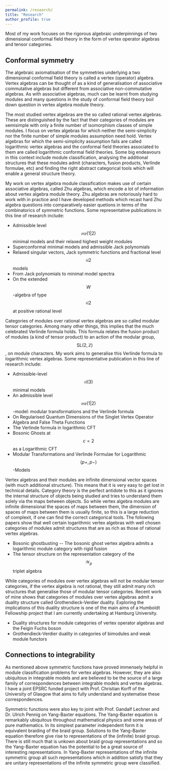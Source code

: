 ```yaml
---
permalink: /research/
title: "Research"
author_profile: true
---
```


Most of my work focuses on the rigorous algebraic underpinnings of two dimensional conformal field theory in the form of vertex operator algebras and tensor categories.

Conformal symmetry
-----------------

The algebraic axiomatisation of the symmetries underlying a two dimensional conformal field theory is called a vertex (operator) algebra. Vertex algebras can be thought of as a kind of generalisation of associative commutative algebras but different from associative non-commutative algebras. As with associative algebras, much can be learnt from studying modules and many questions in the study of conformal field theory boil down question in vertex algebra module theory.

The most studied vertex algebras are the so called rational vertex algebras. These are distinguished by the fact that their categories of modules are semisimple with only a finite number of isomorphism classes of simple modules. I focus on vertex algebras for which neither the semi-simplicity nor the finite number of simple modules assumption need hold. Vertex algebras for which the semi-simplicity assumption fails are called logarithmic vertex algebras and the conformal field theories associated to them are called logarithmic conformal field theories. Some big endeavours in this context include module classification, analysing the additional structures that these modules admit (characters, fusion products, Verlinde formulae, etc) and finding the right abstract categorical tools which will enable a general structure theory.

My work on vertex algebra module classification makes use of certain associative algebras, called Zhu algebras, which encode a lot of information about vertex algebra module theory. Zhu algebras are notoriously hard to work with in practice and I have developed methods which recast hard Zhu algebra questions into comparatively easier quetions in terms of the combinatorics of symmetric functions. Some representative publications in this line of research include:

- Admissible level $$\mathfrak{osp}(1|2)$$ minimal models and their relaxed highest weight modules
- Superconformal minimal models and admissible Jack polynomials
- Relaxed singular vectors, Jack symmetric functions and fractional level $$\mathfrak{sl}2$$ models
- From Jack polynomials to minimal model spectra
- On the extended $$W$$-algebra of type $$\mathfrak{sl}2$$ at positive rational level

Categories of modules over rational vertex algebras are so called modular tensor categories. Among many other things, this implies that the much celebrated Verlinde formula holds. This formula relates the fusion product of modules (a kind of tensor product) to an action of the modular group, $$\mathsf{SL}(2,\mathbb{Z})$$, on module characters. My work aims to generalise this Verlinde formula to logarithmic vertex algebras. Some representative publication in this line of research include:

- Admissible-level $$\mathfrak{sl}(3)$$ minimal models
- An admissible level $$\mathfrak{osp}(1|2)$$-model: modular transformations and the Verlinde formula
- On Regularised Quantum Dimensions of the Singlet Vertex Operator Algebra and False Theta Functions
- The Verlinde formula in logarithmic CFT
- Bosonic Ghosts at $$c=2$$ as a Logarithmic CFT
- Modular Transformations and Verlinde Formulae for Logarithmic $$(p+,p−)$$-Models 

Vertex algebras and their modules are infinite dimensional vector spaces (with much additional structure). This means that it is very easy to get lost in technical details. Category theory is the perfect antidote to this as it ignores the internal structure of objects being studied and tries to understand them solely via the maps between objects. So while vertex algebra modules are infinite dimensional the spaces of maps between them, the dimension of spaces of maps between them is usually finite, so this is a large reduction of complexit, if one can find the correct categorical tools. The following papers show that well certain logarithmic vertex algebras with well chosen categories of modules admit structures that are as rich as those of rational vertex algebras.

- Bosonic ghostbusting -- The bosonic ghost vertex algebra admits a logarithmic module category with rigid fusion
- The tensor structure on the representation category of the $$\mathcal{W}_p$$ triplet algebra

While categories of modules over vertex algebras will not be modular tensor categories, if the vertex algebra is not rational, they still admit many rich structures that generalise those of modular tensor categories. Recent work of mine shows that categories of modules over vertex algebras admit a duality structure called Grothendieck-Verdier duality. Exploring the implications of this duality structure is one of the main aims of a Humboldt Fellowship project that I am currently undertaking at Hamburg University.

- Duality structures for module categories of vertex operator algebras and the Feigin Fuchs boson
- Grothendieck-Verdier duality in categories of bimodules and weak module functors

Connections to integrability
----------------------------

As mentioned above symmetric functions have proved immensely helpful in module classification problems for vertex algebras. However, they are also ubiquitous in integrable models and are believed to be the source of a large family of correspondences between integrable models and vertex algebras. I have a joint EPSRC funded project with Prof. Christian Korff of the University of Glasgow that aims to fully understand and systematise these correspondences.

Symmetric functions were also key to joint with Prof. Gandalf Lechner and Dr. Ulrich Pennig on Yang-Baxter equations. The Yang-Baxter equation is remarkably ubiquitous throughout mathematical physics and some areas of pure mathematics. In its simplest parameter independent form it is equivalent braiding of the braid group. Solutions to the Yang-Baxter equation therefore give rise to representations of the (infinite) braid group. There is still much that is unkown about braid group representations and so the Yang-Baxter equation has the potential to be a great source of interesting representations. In  Yang-Baxter representations of the infinite symmetric group all such representations which in addition satisfy that they are unitary representations of the infinite symmetric group were classified.
